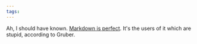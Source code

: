 ```yaml
---
tags: 
---
```


Ah, I should have known. [Markdown is perfect](http://daringfireball.net/linked/2009/10/23/github-flavored-markdown). It's the users of it which are stupid, according to Gruber.
